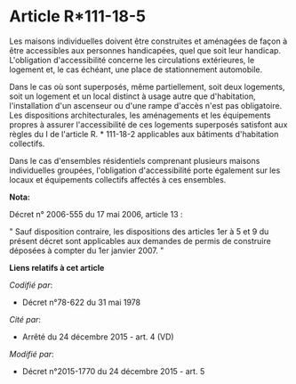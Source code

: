 # Article R*111-18-5

Les maisons individuelles doivent être construites et aménagées de façon à être accessibles aux personnes handicapées, quel
que soit leur handicap. L'obligation d'accessibilité concerne les circulations extérieures, le logement et, le cas échéant,
une place de stationnement automobile.

Dans le cas où sont superposés, même partiellement, soit deux logements, soit un logement et un local distinct à usage autre
que d'habitation, l'installation d'un ascenseur ou d'une rampe d'accès n'est pas obligatoire. Les dispositions
architecturales, les aménagements et les équipements propres à assurer l'accessibilité de ces logements superposés satisfont
aux règles du I de l'article R. * 111-18-2 applicables aux bâtiments d'habitation collectifs.

Dans le cas d'ensembles résidentiels comprenant plusieurs maisons individuelles groupées, l'obligation d'accessibilité porte
également sur les locaux et équipements collectifs affectés à ces ensembles.

**Nota:**

Décret n° 2006-555 du 17 mai 2006, article 13 : 

" Sauf disposition contraire, les dispositions des articles 1er à 5 et 9 du présent décret sont applicables aux demandes de
permis de construire déposées à compter du 1er janvier 2007. "

**Liens relatifs à cet article**

_Codifié par_:

  - Décret n°78-622 du 31 mai 1978

_Cité par_:

  - Arrêté du 24 décembre 2015 - art. 4 (VD)

_Modifié par_:

  - Décret n°2015-1770 du 24 décembre 2015 - art. 5
